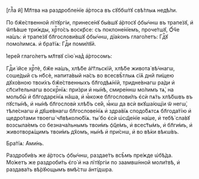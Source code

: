 [глⷡ҇а и҃] Мл҃тва на раздробле́нїе а҆́ртоса въ сꙋббѡ́тꙋ свѣ́тлыѧ недѣ́ли.

По бж҃е́ственной лїтꙋргі́и, принесе́нꙋ бы́вшꙋ а҆́ртосꙋ ѻ҆бы́чнѡ въ трапе́зꙋ, и҆
ѿпѣ́вше три́жды, хрⷭ҇то́съ воскр҃се: съ поклоне́нїемъ, проче́тшꙋ, Ѻ҆́ч҃е на́шъ:
и҆ трапе́зꙋ бл҃гослови́вшꙋ ѻ҆бы́чнѡ, дїа́конъ глаго́летъ: Гдⷭ҇ꙋ помо́лимсѧ. и҆
бра́тїѧ: Гдⷭ҇и поми́лꙋй.

І҆ере́й глаго́летъ мл҃твꙋ сїю̀ над̾ а҆́ртосомъ:

Гдⷭ҇и і҆и҃се хрⷭ҇тѐ, бж҃е на́шъ, хлѣ́бе а҆́гг҃льскїй, хлѣ́бе живота̀ вѣ́чнагѡ,
соше́дый съ нб҃сѐ, напита́вый на́съ во всесвѣ̑тлыѧ сїѧ̑ дни̑ пи́щею дꙋхо́вною
твои́хъ бж҃е́ственныхъ бл҃годѣѧ́нїй, тридне́внагѡ ра́ди и҆ сп҃си́тельнагѡ
воскрⷭ҇нїѧ: при́зри и҆ ны́нѣ, смире́ннѡ мо́лимъ тѧ̀, на мольбы̑ и҆ бл҃годарє́нїѧ
на̑ша, и҆ ꙗ҆́коже бл҃гослови́лъ є҆сѝ пѧ́ть хлѣ́бѡвъ въ пꙋсты́нѣ, и҆ ны́нѣ
бл҃гословѝ хлѣ́бъ се́й, ꙗ҆́кѡ да всѝ вкꙋша́ющїи ѿ негѡ̀, тѣле́снагѡ и҆
дꙋше́внагѡ бл҃гослове́нїѧ и҆ здра́вїѧ сподо́бѧтсѧ бл҃года́тїю и҆ щедро́тами
твоегѡ̀ чл҃вѣколю́бїѧ. ты́ бо є҆сѝ ѡ҆сщ҃е́нїе на́ше, и҆ тебѣ̀ сла́вꙋ возсыла́емъ
со безнача́льнымъ твои́мъ ѻ҆ц҃е́мъ, и҆ всест҃ы́мъ, и҆ бл҃ги́мъ, и҆
животворѧ́щимъ твои́мъ дх҃омъ, ны́нѣ и҆ при́снѡ, и҆ во вѣ́ки вѣкѡ́въ.

Бра́тїѧ: А҆ми́нь.

Раздроби́въ же а҆́ртосъ ѻ҆бы́чнѡ, раздае́тъ всѣ̑мъ пре́жде ѡ҆бѣ́да. Мо́жетъ же
раздроби́ть є҆го̀ и҆ на лїтꙋргі́и по заамвѡ́нной моли́твѣ, и҆ раздава́ть
вѣ́рꙋющымъ вмѣ́стѡ а҆нті́дѡра.

